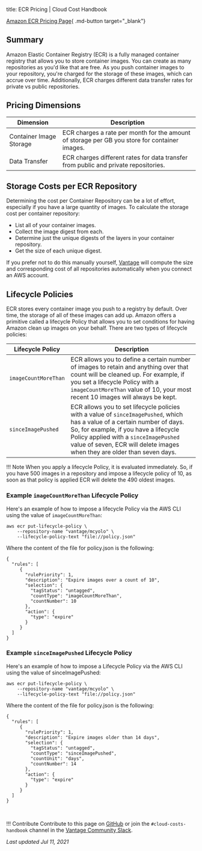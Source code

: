 title: ECR Pricing | Cloud Cost Handbook

[Amazon ECR Pricing Page](https://aws.amazon.com/ecr/pricing/){ .md-button target="_blank"}

## Summary

Amazon Elastic Container Registry (ECR) is a fully managed container registry that allows you to store container images. You can create as many repositories as you'd like that are free. As you push container images to your repository, you're charged for the storage of these images, which can accrue over time. Additionally, ECR charges different data transfer rates for private vs public repositories. 

## Pricing Dimensions

|Dimension|Description|
|----|----|
|Container Image Storage|ECR charges a rate per month for the amount of storage per GB you store for container images.|
|Data Transfer|ECR charges different rates for data transfer from public and private repositories.|

## Storage Costs per ECR Repository
Determining the cost per Container Repository can be a lot of effort, especially if you have a large quantity of images. To calculate the storage cost per container repository:

* List all of your container images.
* Collect the image digest from each.
* Determine just the unique digests of the layers in your container repository.
* Get the size of each unique digest.

If you prefer not to do this manually yourself, [Vantage](https://www.vantage.sh/) will compute the size and corresponding cost of all repositories automatically when you connect an AWS account.

## Lifecycle Policies

ECR stores every container image you push to a registry by default. Over time, the storage of all of these images can add up. Amazon offers a primitive called a lifecycle Policy that allows you to set conditions for having Amazon clean up images on your behalf. There are two types of lifecycle policies:

|Lifecycle Policy|Description|
|--|--|
|`imageCountMoreThan`|ECR allows you to define a certain number of images to retain and anything over that count will be cleaned up. For example, if you set a lifecycle Policy with a `imageCountMoreThan` value of 10, your most recent 10 images will always be kept.|
|`sinceImagePushed`|ECR allows you to set lifecycle policies with a value of `sinceImagePushed`, which has a value of a certain number of days. So, for example, if you have a lifecycle Policy applied with a `sinceImagePushed` value of seven, ECR will delete images when they are older than seven days.|

!!! Note 
    When you apply a lifecycle Policy, it is evaluated immediately. So, if you have 500 images in a repository and impose a lifecycle policy of 10, as soon as that policy is applied ECR will delete the 490 oldest images. 

### Example `imageCountMoreThan` Lifecycle Policy

Here's an example of how to impose a lifecycle Policy via the AWS CLI using the value of `imageCountMoreThan`: 

```
aws ecr put-lifecycle-policy \
    --repository-name "vantage/mcyolo" \
    --lifecycle-policy-text "file://policy.json"

```

Where the content of the file for policy.json is the following:

```
{
  "rules": [
     {
       "rulePriority": 1,
       "description": "Expire images over a count of 10",
       "selection": {
         "tagStatus": "untagged",
         "countType": "imageCountMoreThan",
         "countNumber": 10
       },
       "action": {
         "type": "expire"
       }
     }
  ]
}

```


### Example `sinceImagePushed` Lifecycle Policy


Here's an example of how to impose a Lifecycle Policy via the AWS CLI using the value of sinceImagePushed: 

```
aws ecr put-lifecycle-policy \
    --repository-name "vantage/mcyolo" \
    --lifecycle-policy-text "file://policy.json"

```

Where the content of the file for policy.json is the following:

```
{
  "rules": [
     {
       "rulePriority": 1,
       "description": "Expire images older than 14 days",
       "selection": {
         "tagStatus": "untagged",
         "countType": "sinceImagePushed",
         "countUnit": "days",
         "countNumber": 14
       },
       "action": {
         "type": "expire"
       }
     }
  ]
}

```

<br/>

!!! Contribute
    Contribute to this page on [GitHub](https://github.com/vantage-sh/handbook) or join the `#cloud-costs-handbook` channel in the [Vantage Community Slack](https://vantage.sh/slack).

_Last updated Jul 11, 2021_
